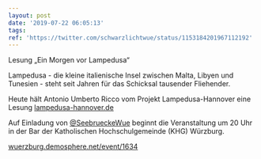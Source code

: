 ```yaml
---
layout: post
date: '2019-07-22 06:05:13'
tags: 
ref: 'https://twitter.com/schwarzlichtwue/status/1153184201967112192'
---
```

Lesung „Ein Morgen vor Lampedusa“



Lampedusa - die kleine italienische Insel zwischen Malta, Libyen und Tunesien - steht seit Jahren für das Schicksal tausender Fliehender.



Heute hält Antonio Umberto Ricco vom Projekt Lampedusa-Hannover eine Lesung [lampedusa-hannover.de](https://www.lampedusa-hannover.de/)

Auf Einladung von [@SeebrueckeWue](https://twitter.com/SeebrueckeWue) beginnt die Veranstaltung um 20 Uhr in der Bar der Katholischen Hochschulgemeinde (KHG) Würzburg.



[wuerzburg.demosphere.net/event/1634](https://wuerzburg.demosphere.net/event/1634)